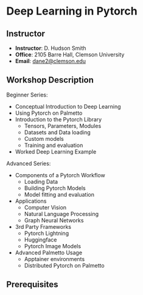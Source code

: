 # Deep Learning in Pytorch 

## Instructor
- **Instructor**: D. Hudson Smith
- **Office**: 2105 Barre Hall, Clemson University
- **Email**: dane2@clemson.edu

## Workshop Description
Beginner Series:
* Conceptual Introduction to Deep Learning
* Using Pytorch on Palmetto
* Introduction to the Pytorch Library
    - Tensors, Parameters, Modules
    - Datasets and Data loading
    - Custom models
    - Training and evaluation
* Worked Deep Learning Example

Advanced Series:
* Components of a Pytorch Workflow
    - Loading Data
    - Building Pytorch Models
    - Model fitting and evaluation
* Applications
    - Computer Vision
    - Natural Language Processing
    - Graph Neural Networks
* 3rd Party Frameworks
    - Pytorch Lightning
    - Huggingface
    - Pytorch Image Models
* Advanced Palmetto Usage
    - Apptainer environments
    - Distributed Pytorch on Palmetto

## Prerequisites
